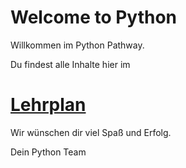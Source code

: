 # Welcome to Python

Willkommen im Python Pathway.

Du findest alle Inhalte hier im
# [Lehrplan](lehrplan/lehrplan.md)

Wir wünschen dir viel Spaß und Erfolg.

Dein Python Team
